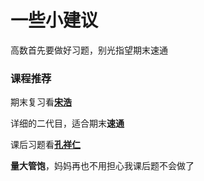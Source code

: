 # 一些小建议<br>


高数首先要做好习题，别光指望期末速通

### 课程推荐<br>

期末复习看[**宋浩**](https://www.bilibili.com/video/BV1CAxaeHEeH/?spm_id_from=333.1387.favlist.content.click "宋浩的课程适好文明")<br>

详细的二代目，适合期末**速通**<br>

课后习题看[**孔祥仁**](https://www.bilibili.com/video/BV1wH4y1F7R6/?spm_id_from=333.1387.favlist.content.click "题目全面，讲解详细")<br>

**量大管饱**，妈妈再也不用担心我课后题不会做了<br>
